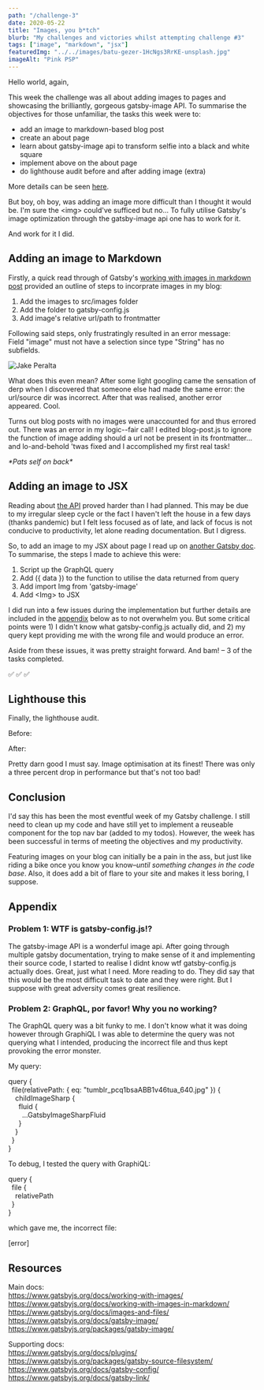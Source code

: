 ```yaml
---
path: "/challenge-3"
date: 2020-05-22
title: "Images, you b*tch"
blurb: "My challenges and victories whilst attempting challenge #3"
tags: ["image", "markdown", "jsx"]
featuredImg: "../../images/batu-gezer-1HcNgs3RrKE-unsplash.jpg"
imageAlt: "Pink PSP"
---
```


Hello world, again,

This week the challenge was all about adding images to pages and showcasing the brilliantly, gorgeous gatsby-image API. To summarise the objectives for those unfamiliar, the tasks this week were to:

- add an image to markdown-based blog post
- create an about page
- learn about gatsby-image api to transform selfie into a black and white square
- implement above on the about page
- do lighthouse audit before and after adding image (extra)

More details can be seen [here](https://www.gatsbyjs.org/blog/100days/gatsby-image/).

But boy, oh boy, was adding an image more difficult than I thought it would be. I'm sure the <span class="code">&lt;img&gt;</span> could've sufficed but no... To fully utilise Gatsby's image optimization through the gatsby-image api one has to work for it.

And work for it I did.

## Adding an image to Markdown

Firstly, a quick read through of Gatsby's [working with images in markdown post](https://www.gatsbyjs.org/docs/working-with-images-in-markdown/) provided an outline of steps to incorprate images in my blog:

1. Add the images to <span class="code">src/images</span> folder
2. Add the folder to <span class="code">gatsby-config.js</span>
3. Add image's relative url/path to frontmatter

Following said steps, only frustratingly resulted in an error message:  
<span class="code error">Field "image" must not have a selection since type "String" has no subfields</span>.

![Jake Peralta](https://steamuserimages-a.akamaihd.net/ugc/823506058661954611/B3685679465B62E28B582A6A31781532F65DD46F/)

What does this even mean? After some light googling came the sensation of derp when I discovered that someone else had made the same error: the url/source dir was incorrect. After that was realised, another error appeared. Cool.

Turns out blog posts with no images were unaccounted for and thus errored out. There was an error in my logic--fair call! I edited <span class="code">blog-post.js</span> to ignore the function of image adding should a url not be present in its frontmatter... and lo-and-behold 'twas fixed and I accomplished my first real task!

_\*Pats self on back\*_

## Adding an image to JSX

Reading about [the API](https://www.gatsbyjs.org/docs/gatsby-image/) proved harder than I had planned. This may be due to my irregular sleep cycle or the fact I haven't left the house in a few days (thanks pandemic) but I felt less focused as of late, and lack of focus is not conducive to productivity, let alone reading documentation. But I digress.

So, to add an image to my JSX about page I read up on [another Gatsby doc](https://www.gatsbyjs.org/docs/working-with-images/). To summarise, the steps I made to achieve this were:

1. Script up the GraphQL query
2. Add <span class="code">(&#123; data &#125;)</span> to the function to utilise the data returned from query
3. Add <span class="code">import Img from 'gatsby-image'</span>
4. Add <span class="code">&lt;Img&gt;</span> to JSX

I did run into a few issues during the implementation but further details are included in the <a href="#appendix">appendix</a> below as to not overwhelm you. But some critical points were 1) I didn't know what <span class="code">gatsby-config.js</span> actually did, and 2) my query kept providing me with the wrong file and would produce an error.

Aside from these issues, it was pretty straight forward. And bam! – 3 of the tasks completed.

✅ ✅ ✅

## Lighthouse this

Finally, the lighthouse audit.

Before:

After:

Pretty darn good I must say. Image optimisation at its finest! There was only a three percent drop in performance but that's not too bad!

## Conclusion

I'd say this has been the most eventful week of my Gatsby challenge. I still need to clean up my code and have still yet to implement a reuseable component for the top nav bar (added to my todos). However, the week has been successful in terms of meeting the objectives and my productivity.

Featuring images on your blog can initially be a pain in the ass, but just like riding a bike once you know you know–_until something changes in the code base_. Also, it does add a bit of flare to your site and makes it less boring, I suppose.

<div id="appendix">

## Appendix

### Problem 1: WTF is gatsby-config.js!?

The gatsby-image API is a wonderful image api. After going through multiple gatsby documentation, trying to make sense of it and implementing their source code, I started to realise I didnt know wtf gatsby-config.js actually does. Great, just what I need. More reading to do. They did say that this would be the most difficult task to date and they were right. But I suppose with great adversity comes great resilience.

### Problem 2: GraphQL, por favor! Why you no working?

The GraphQL query was a bit funky to me. I don't know what it was doing however through GraphiQL I was able to determine the query was not querying what I intended, producing the incorrect file and thus kept provoking the error monster.

My query:

<p class="code-block">
  query &#123;  <br />
  &ensp;file(relativePath: &#123; eq: "tumblr_pcq1bsaABB1v46tua_640.jpg" &#125;) &#123;  <br />
  &ensp;&ensp;childImageSharp &#123;  <br />
  &ensp;&ensp;&ensp;fluid &#123;  <br />
  &ensp;&ensp;&ensp;&ensp;...GatsbyImageSharpFluid  <br />
  &ensp;&ensp;&ensp;&#125;  <br />
  &ensp;&ensp;&#125;  <br />
  &ensp;&#125;  <br />
  &#125;  <br />
</p>

To debug, I tested the query with GraphiQL:

<p class="code-block">
  query &#123;<br />
  &ensp;file &#123;<br />
  &ensp;&ensp;relativePath<br />
  &ensp;&#125;<br />
  &#125;<br />
</p>

which gave me, the incorrect file:

[error]

</div>

## Resources

Main docs:  
https://www.gatsbyjs.org/docs/working-with-images/  
https://www.gatsbyjs.org/docs/working-with-images-in-markdown/  
https://www.gatsbyjs.org/docs/images-and-files/  
https://www.gatsbyjs.org/docs/gatsby-image/  
https://www.gatsbyjs.org/packages/gatsby-image/

Supporting docs:  
https://www.gatsbyjs.org/docs/plugins/  
https://www.gatsbyjs.org/packages/gatsby-source-filesystem/  
https://www.gatsbyjs.org/docs/gatsby-config/  
https://www.gatsbyjs.org/docs/gatsby-link/
